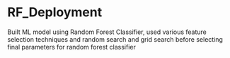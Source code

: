 # RF_Deployment
Built ML model using Random Forest Classifier, used various feature selection techniques and random search and grid search before selecting final parameters for random forest classifier
